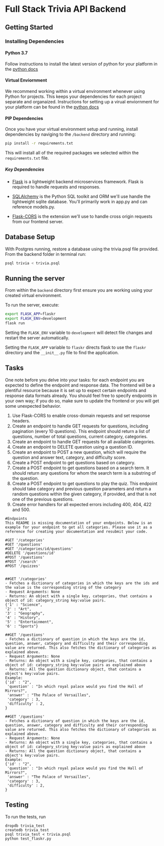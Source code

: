 # Full Stack Trivia API Backend

## Getting Started

### Installing Dependencies

#### Python 3.7

Follow instructions to install the latest version of python for your platform in the [python docs](https://docs.python.org/3/using/unix.html#getting-and-installing-the-latest-version-of-python)

#### Virtual Enviornment

We recommend working within a virtual environment whenever using Python for projects. This keeps your dependencies for each project separate and organaized. Instructions for setting up a virual enviornment for your platform can be found in the [python docs](https://packaging.python.org/guides/installing-using-pip-and-virtual-environments/)

#### PIP Dependencies

Once you have your virtual environment setup and running, install dependencies by naviging to the `/backend` directory and running:

```bash
pip install -r requirements.txt
```

This will install all of the required packages we selected within the `requirements.txt` file.

##### Key Dependencies

- [Flask](http://flask.pocoo.org/)  is a lightweight backend microservices framework. Flask is required to handle requests and responses.

- [SQLAlchemy](https://www.sqlalchemy.org/) is the Python SQL toolkit and ORM we'll use handle the lightweight sqlite database. You'll primarily work in app.py and can reference models.py. 

- [Flask-CORS](https://flask-cors.readthedocs.io/en/latest/#) is the extension we'll use to handle cross origin requests from our frontend server. 

## Database Setup
With Postgres running, restore a database using the trivia.psql file provided. From the backend folder in terminal run:
```bash
psql trivia < trivia.psql
```

## Running the server

From within the `backend` directory first ensure you are working using your created virtual environment.

To run the server, execute:

```bash
export FLASK_APP=flaskr
export FLASK_ENV=development
flask run
```

Setting the `FLASK_ENV` variable to `development` will detect file changes and restart the server automatically.

Setting the `FLASK_APP` variable to `flaskr` directs flask to use the `flaskr` directory and the `__init__.py` file to find the application. 

## Tasks

One note before you delve into your tasks: for each endpoint you are expected to define the endpoint and response data. The frontend will be a plentiful resource because it is set up to expect certain endpoints and response data formats already. You should feel free to specify endpoints in your own way; if you do so, make sure to update the frontend or you will get some unexpected behavior. 

1. Use Flask-CORS to enable cross-domain requests and set response headers. 
2. Create an endpoint to handle GET requests for questions, including pagination (every 10 questions). This endpoint should return a list of questions, number of total questions, current category, categories. 
3. Create an endpoint to handle GET requests for all available categories. 
4. Create an endpoint to DELETE question using a question ID. 
5. Create an endpoint to POST a new question, which will require the question and answer text, category, and difficulty score. 
6. Create a POST endpoint to get questions based on category. 
7. Create a POST endpoint to get questions based on a search term. It should return any questions for whom the search term is a substring of the question. 
8. Create a POST endpoint to get questions to play the quiz. This endpoint should take category and previous question parameters and return a random questions within the given category, if provided, and that is not one of the previous questions. 
9. Create error handlers for all expected errors including 400, 404, 422 and 500. 

```
#Endpoints
This README is missing documentation of your endpoints. Below is an example for your endpoint to get all categories. Please use it as a reference for creating your documentation and resubmit your code. 

#GET '/categories'
#GET '/questions'
#GET '/categories/id/questions'
#DELETE '/questions/id'
#POST '/questions'
#POST '/search'
#POST '/quizzes'


##GET '/categories'
- Fetches a dictionary of categories in which the keys are the ids and the value is the corresponding string of the category
- Request Arguments: None
- Returns: An object with a single key, categories, that contains a object of id: category_string key:value pairs. 
{'1' : "Science",
'2' : "Art",
'3' : "Geography",
'4' : "History",
'5' : "Entertainment",
'6' : "Sports"}

##GET '/questions'
- Fetches a dictionary of question in which the keys are the id, question, answer, category and difficulty and their corresponding value are returned. This also fetches the dictionary of categories as explained above.
- Request Arguments: None
- Returns: An object with a single key, categories, that contains a object of id: category_string key:value pairs as explained above
- Returns: All the question dictionary object, that contains a object's key:value pairs.
Example:
{'id' : "2",
 'question' : "In which royal palace would you find the Hall of Mirrors?",
 'answer' : "The Palace of Versailles",
 'category' : 3,
 'difficulty' : 2,
}

##GET '/questions'
- Fetches a dictionary of question in which the keys are the id, question, answer, category and difficulty and their corresponding value are returned. This also fetches the dictionary of categories as explained above.
- Request Arguments: None
- Returns: An object with a single key, categories, that contains a object of id: category_string key:value pairs as explained above
- Returns: All the question dictionary object, that contains a object's key:value pairs.
Example:
{'id' : "2",
 'question' : "In which royal palace would you find the Hall of Mirrors?",
 'answer' : "The Palace of Versailles",
 'category' : 3,
 'difficulty' : 2,
}

```


## Testing
To run the tests, run
```
dropdb trivia_test
createdb trivia_test
psql trivia_test < trivia.psql
python test_flaskr.py
```